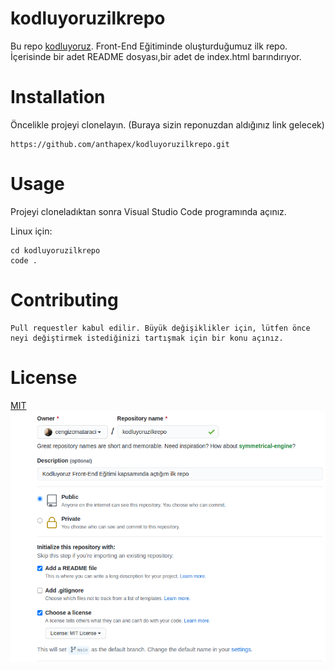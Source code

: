 # kodluyoruzilkrepo
Bu repo [kodluyoruz](https://pages.github.com/). Front-End Eğitiminde oluşturduğumuz ilk repo. İçerisinde bir adet README dosyası,bir adet de index.html barındırıyor.

# Installation
Öncelikle projeyi clonelayın. (Buraya sizin reponuzdan aldığınız link gelecek)

```
https://github.com/anthapex/kodluyoruzilkrepo.git

```
# Usage
Projeyi cloneladıktan sonra Visual Studio Code programında açınız.

Linux için:
```
cd kodluyoruzilkrepo
code .
```
# Contributing
```
Pull requestler kabul edilir. Büyük değişiklikler için, lütfen önce neyi değiştirmek istediğinizi tartışmak için bir konu açınız.
```
# License
[MIT](https://pages.github.com/)
![This is an image](https://github.com/nergiskuzucu/kodluyoruzilkrepo/raw/main/github.png)


